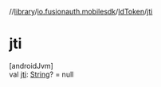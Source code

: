 //[library](../../../index.md)/[io.fusionauth.mobilesdk](../index.md)/[IdToken](index.md)/[jti](jti.md)

# jti

[androidJvm]\
val [jti](jti.md): [String](https://kotlinlang.org/api/latest/jvm/stdlib/kotlin/-string/index.html)? = null
